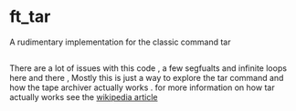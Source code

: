 # ft_tar
A rudimentary implementation for the classic command tar
##
There are a lot of issues with this code , a few segfualts and infinite loops here and there ,
Mostly this is just a way to explore the tar command and how the tape archiver actually works .
for more information on how tar actually works see the [wikipedia article](https://en.wikipedia.org/wiki/Tar_(computing))
